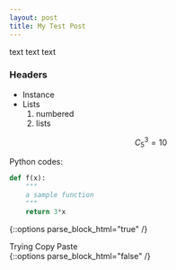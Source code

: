 ```yaml
---
layout: post
title: My Test Post
---
```


text text text

### Headers

- Instance
- Lists
	1. numbered
	2. lists

$$C_5^3 = 10 $$

Python codes:

```python
def f(x):
	"""
	a sample function
	"""
	return 3*x
```

{::options parse_block_html="true" /}
<div class="got-help">
Trying Copy Paste
</div>
{::options parse_block_html="false" /}